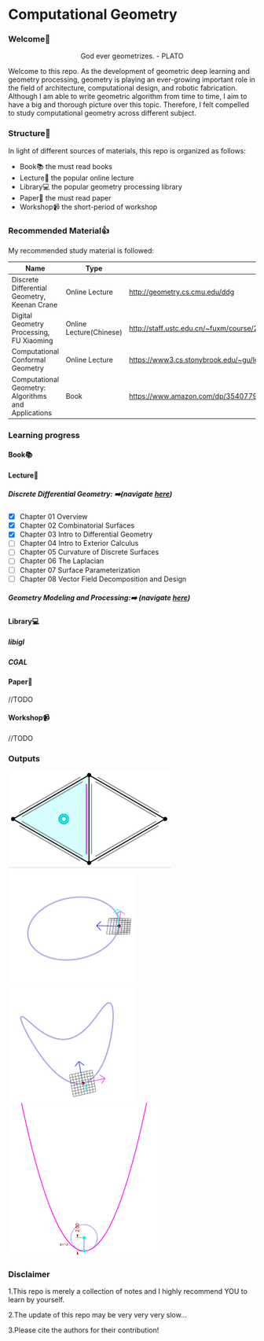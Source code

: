 # Computational Geometry



### Welcome:wave:


<div align="center">God ever geometrizes. - PLATO </div>



Welcome to this repo. As the development of geometric deep learning and geometry processing, geometry is playing an ever-growing important role in the field of architecture, computational design, and robotic fabrication. Although I am able to write geometric algorithm from time to time, I aim to have a big and thorough picture over this topic. Therefore, I felt compelled to study computational geometry across different subject.

### Structure🧩

In light of different sources of materials, this repo is organized as follows:

- Book:books:   the must read books
- Lecture:school:    the popular online lecture
- Library:computer:    the popular geometry processing library
- Paper:page_with_curl:    the must read paper
- Workshop:video_camera:  the short-period of workshop

### Recommended Material:thumbsup:

My recommended study material is followed:

| Name                                                | Type                    | Link                                                         |
| --------------------------------------------------- | ----------------------- | ------------------------------------------------------------ |
| Discrete Differential Geometry, Keenan Crane        | Online Lecture          | http://geometry.cs.cmu.edu/ddg                               |
| Digital Geometry Processing, FU Xiaoming            | Online Lecture(Chinese) | http://staff.ustc.edu.cn/~fuxm/course/2020_Spring_DGP/index.html |
| Computational Conformal Geometry                    | Online Lecture          | https://www3.cs.stonybrook.edu/~gu/lectures/2020/            |
| Computational Geometry: Algorithms and Applications | Book                    | https://www.amazon.com/dp/3540779736/ref=cm_sw_em_r_mt_dp_TN2TN09Q61YS2C2D344T |



### Learning progress

#### Book:books:

#### Lecture:school:

##### Discrete Differential Geometry: :arrow_right:(navigate [here][ddg_md])

- [x] Chapter 01 Overview
- [x] Chapter 02 Combinatorial Surfaces
- [x] Chapter 03 Intro to Differential Geometry
- [ ] Chapter 04 Intro to Exterior Calculus
- [ ] Chapter 05 Curvature of Discrete Surfaces
- [ ] Chapter 06 The Laplacian
- [ ] Chapter 07 Surface Parameterization
- [ ] Chapter 08 Vector Field Decomposition and Design

##### Geometry Modeling and Processing::arrow_right: (navigate [here][gmp_md])



#### Library:computer:

##### libigl

##### CGAL

#### Paper:page_with_curl:

//TODO

#### Workshop:video_camera:

//TODO



### Outputs



<img src="Lecture/DiscreteDifferentialGeometry/img/orbits_faces.gif" alt="orbits_faces" style="zoom:67%;" />



<img src="Lecture/DiscreteDifferentialGeometry/img/why-tangent-normal-ortho.gif" alt="why-tangent-normal-ortho" style="zoom:50%;" />



<img src="Lecture/DiscreteDifferentialGeometry/img/why-tangent-normal-ortho1.gif" alt="why-tangent-normal-ortho1" style="zoom:50%;" />



<img src="Lecture/DiscreteDifferentialGeometry/img/curvature-of-curve.gif" alt="curvature-of-curve" style="zoom:50%;" />



### Disclaimer

1.This repo is merely a collection of notes and I highly recommend YOU to learn by yourself. 

2.The update of this repo may be very very very slow...

3.Please cite the authors for their contribution!

[ddg_md]: Lecture/DiscreteDifferentialGeometry/DDG.md
[gmp_md]: Lecture/GeometryModelingandProcessing/GMP.md